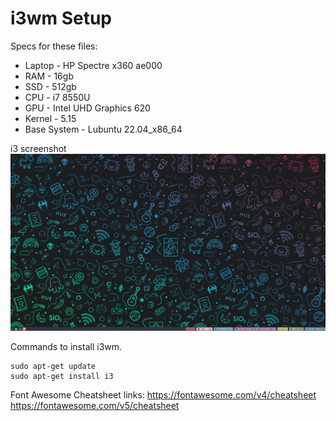 # i3wm Setup

Specs for these files:
- Laptop - HP Spectre x360 ae000
- RAM - 16gb
- SSD - 512gb
- CPU - i7 8550U
- GPU - Intel UHD Graphics 620
- Kernel - 5.15
- Base System - Lubuntu 22.04_x86_64

i3 screenshot
![Screenshot](screenshot.png)

Commands to install i3wm.

```
sudo apt-get update
sudo apt-get install i3
```

Font Awesome Cheatsheet links:
https://fontawesome.com/v4/cheatsheet
https://fontawesome.com/v5/cheatsheet
